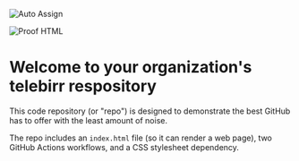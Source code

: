 ![Auto Assign](https://github.com/telebirr-playstore/demo-repository/actions/workflows/auto-assign.yml/badge.svg)

![Proof HTML](https://github.com/telebirr-playstore/demo-repository/actions/workflows/proof-html.yml/badge.svg)

# Welcome to your organization's telebirr respository
This code repository (or "repo") is designed to demonstrate the best GitHub has to offer with the least amount of noise.

The repo includes an `index.html` file (so it can render a web page), two GitHub Actions workflows, and a CSS stylesheet dependency.
